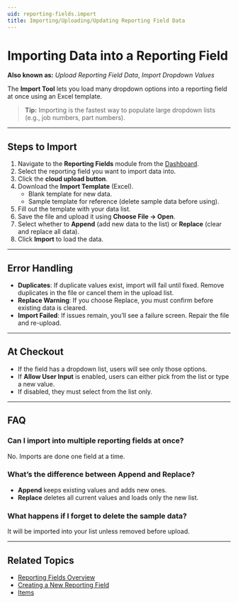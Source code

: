 ```yaml
---
uid: reporting-fields.import
title: Importing/Uploading/Updating Reporting Field Data
---
```


# Importing Data into a Reporting Field

**Also known as:** *Upload Reporting Field Data*, *Import Dropdown Values*

The **Import Tool** lets you load many dropdown options into a reporting field at once using an Excel template.

> **Tip:** Importing is the fastest way to populate large dropdown lists (e.g., job numbers, part numbers).

---

## Steps to Import

1. Navigate to the **Reporting Fields** module from the [Dashboard](xref:dashboard).  
2. Select the reporting field you want to import data into.  
3. Click the **cloud upload button**.  
4. Download the **Import Template** (Excel).  
   - Blank template for new data.  
   - Sample template for reference (delete sample data before using).  
5. Fill out the template with your data list.  
6. Save the file and upload it using **Choose File → Open**.  
7. Select whether to **Append** (add new data to the list) or **Replace** (clear and replace all data).  
8. Click **Import** to load the data.  

---

## Error Handling

- **Duplicates**: If duplicate values exist, import will fail until fixed. Remove duplicates in the file or cancel them in the upload list.  
- **Replace Warning**: If you choose Replace, you must confirm before existing data is cleared.  
- **Import Failed**: If issues remain, you’ll see a failure screen. Repair the file and re-upload.  

---

## At Checkout

- If the field has a dropdown list, users will see only those options.  
- If **Allow User Input** is enabled, users can either pick from the list or type a new value.  
- If disabled, they must select from the list only.  

---

## FAQ

### Can I import into multiple reporting fields at once?
No. Imports are done one field at a time.

### What’s the difference between Append and Replace?
- **Append** keeps existing values and adds new ones.  
- **Replace** deletes all current values and loads only the new list.  

### What happens if I forget to delete the sample data?
It will be imported into your list unless removed before upload.

---

## Related Topics
- [Reporting Fields Overview](xref:reporting-fields)  
- [Creating a New Reporting Field](xref:reporting-fields.add)  
- [Items](xref:items)
